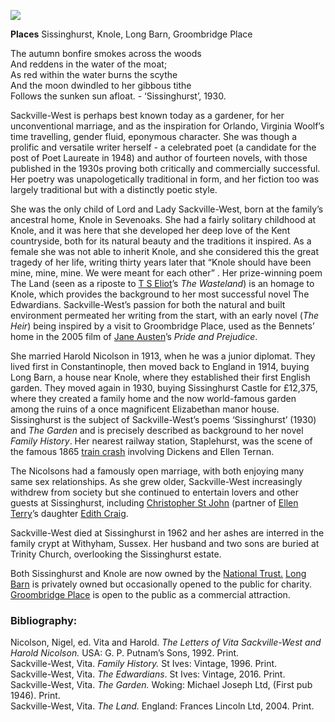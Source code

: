 <a href="https://dev.visual-essays.app"><img src="https://dev-visual-essays.netlify.app/images/ve-button.png"></a>
<param ve-config title="Vita Sackville-West (1892-1962)" author="Clare Nursey" layout="vtl" banner="https://upload.wikimedia.org/wikipedia/commons/d/db/Sissinghurst_Castle%2C_Biddenden_Road%2C_Sissinghurst%2C_Kent_-_geograph.org.uk_-_1387067.jpg" attribution="Oast House Archive / Sissinghurst Castle, Biddenden Road, Sissinghurst, Kent">
<param ve-entity eid="Q1971996" aliases="Sissinghurst">
<param ve-entity eid="Q1285144">
<param ve-entity eid="Q2204332">
<param ve-entity eid="Q1547383" aliases="Groombridge Place">

**Places** Sissinghurst, Knole, Long Barn, Groombridge Place

The autumn bonfire smokes across the woods   
And reddens in the water of the moat;   
As red within the water burns the scythe    
And the moon dwindled to her gibbous tithe   
Follows the sunken sun afloat. - ‘Sissinghurst’, 1930.   
<param ve-map center="Q1971996" zoom="10">
<param ve-image url="https://upload.wikimedia.org/wikipedia/commons/0/05/Sissinghurst_castle.JPG" label="Sissinghurst Gardens" attribution="Klaus D. Peter, Wiehl, Germany, CC BY 2.0 DE <https://creativecommons.org/licenses/by/2.0/de/deed.en>, via Wikimedia Commons">


Sackville-West is perhaps best known today as a gardener, for her unconventional marriage, and as the inspiration for Orlando, Virginia Woolf’s time travelling, gender fluid, eponymous character. She was though a prolific and versatile writer herself - a celebrated poet (a candidate for the post of Poet Laureate in 1948) and author of fourteen novels, with those published in the 1930s proving both critically and commercially successful. Her poetry was unapologetically traditional in form, and her fiction too was largely traditional but with a distinctly poetic style.
<param ve-image url="https://raw.githubusercontent.com/kent-map/kent/develop/images/sissinghurstbookcover.jpg" label="image label" attribution="???">
<param ve-map center="Q1971996" zoom="10">

She was the only child of Lord and Lady Sackville-West, born at the family’s ancestral home, Knole in Sevenoaks. She had a fairly solitary childhood at Knole, and it was here that she developed her deep love of the Kent countryside, both for its natural beauty and the traditions it inspired. As a female she was not able to inherit Knole, and she considered this the great tragedy of her life, writing thirty years later that “Knole should have been mine, mine, mine. We were meant for each other”  . Her prize-winning poem The Land (seen as a riposte to [T S Eliot](20c-eliot-biography)’s _The Wasteland_) is an homage to Knole, which provides the background to her most successful novel The Edwardians. Sackville-West’s passion for both the natural and built environment permeated her writing from the start, with an early novel (_The Heir_) being inspired by a visit to Groombridge Place, used as the Bennets’ home in the 2005 film of [Jane Austen](19c/19c-austen-biography)’s _Pride and Prejudice_. 
<param ve-image url="https://upload.wikimedia.org/wikipedia/commons/a/a8/Groombridge_Place_and_Moat._-_geograph.org.uk_-_170963.jpg" label="Groombridge Place" attribution="Colin Smith / Groombridge Place and Moat">
<param ve-map center="Q18160916" zoom="10">

She married Harold Nicolson in 1913, when he was a junior diplomat. They lived first in Constantinople, then moved back to England in 1914, buying Long Barn, a house near Knole, where they established their first English garden. They moved again in 1930, buying Sissinghurst Castle for £12,375, where they created a family home and the now world-famous garden among the ruins of a once magnificent Elizabethan manor house. Sissinghurst is the subject of Sackville-West’s poems ‘Sissinghurst’ (1930) and _The Garden_ and is precisely described as background to her novel _Family History_. Her nearest railway station, Staplehurst, was the scene of the famous 1865 [train crash]( /dickens/dickens-staplehurst) involving Dickens and Ellen Ternan.
<param ve-image url="https://raw.githubusercontent.com/kent-map/kent/develop/images/sissinghurstpostcard.jpg" label="Sissinghurst Castle" attribution="Carolyn Oulton">
<param ve-map primary center="Q1971996" zoom="10">

The Nicolsons had a famously open marriage, with both enjoying many same sex relationships. As she grew older, Sackville-West increasingly withdrew from society but she continued to entertain lovers and other guests at Sissinghurst, including [Christopher St John](20c-st-john-biography) (partner of [Ellen Terry](20c-terry-biography)’s daughter [Edith Craig](20c-craig-biography).  

Sackville-West died at Sissinghurst in 1962 and her ashes are interred in the family crypt at Withyham, Sussex. Her husband and two sons are buried at Trinity Church, overlooking the Sissinghurst estate.  
<param ve-image url="https://upload.wikimedia.org/wikipedia/commons/d/d4/Trinity_Church%2C_Sissinghurst_-_geograph.org.uk_-_1803168.jpg" label="Trinity Church, Sissinghurst" attribution="Nigel Chadwick, CC BY-SA 2.0 https://creativecommons.org/licenses/by-sa/2.0, via Wikimedia Commons">
<param ve-map primary center="Q283645" zoom="10">

Both Sissinghurst and Knole are now owned by the [National Trust.](https://www.nationaltrust.org.uk/) 
[Long Barn](https://en.wikipedia.org/wiki/Long_Barn) is privately owned but occasionally opened to the public for charity. 
[Groombridge Place](www.groombridgeplace.com) is open to the public as a commercial attraction. 
<param ve-image url="https://upload.wikimedia.org/wikipedia/commons/0/05/Sissinghurst_castle.JPG" label="Sissinghurst Gardens" attribution="Klaus D. Peter, Wiehl, Germany, CC BY 2.0 DE <https://creativecommons.org/licenses/by/2.0/de/deed.en>, via Wikimedia Commons">

### Bibliography:
Nicolson, Nigel, ed. Vita and Harold. _The Letters of Vita Sackville-West and Harold Nicolson._ USA: G. P. Putnam’s Sons, 1992. Print.   
Sackville-West, Vita. _Family History._ St Ives: Vintage, 1996. Print.   
Sackville-West, Vita. _The Edwardians_. St Ives: Vintage, 2016. Print.  
Sackville-West, Vita. _The Garden._ Woking: Michael Joseph Ltd, (First pub 1946). Print.  
Sackville-West, Vita. _The Land._ England: Frances Lincoln Ltd, 2004. Print.  
<param ve-image url="https://raw.githubusercontent.com/kent-map/kent/develop/images/sissinghurstcover.jpg" label="Cover of Sissinghurst by Vita Sackville-West">

